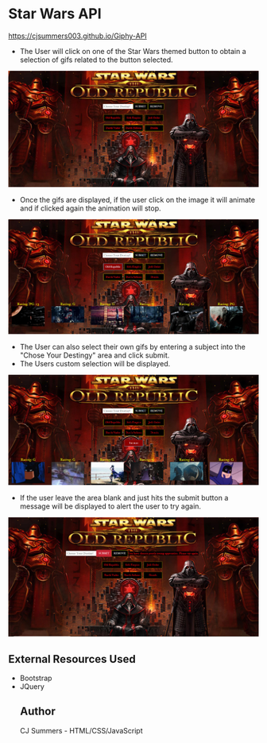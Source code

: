# Star Wars API
https://cjsummers003.github.io/Giphy-API

* The User will click on one of the Star Wars themed button to obtain a selection of gifs related to the button selected.
<img src="assets/images/swsample1.jpg">

* Once the gifs are displayed, if the user click on the image it will animate and if clicked again the animation will stop.
<img src="assets/images/swsample2.jpg">

* The User can also select their own gifs by entering a subject into the "Chose Your Destingy" area and click submit.
* The Users custom selection will be displayed.
<img src="assets/images/swsample3.jpg">

* If the user leave the area blank and just hits the submit button a message will be displayed to alert the user to try again.
<img src="assets/images/swsample4.jpg">

<h2><strong>External Resources Used</Strong></h2>
<ul>
  <li>Bootstrap</li>
  <li>JQuery</li>

<h2><strong>Author</strong></h2>
CJ Summers - HTML/CSS/JavaScript
